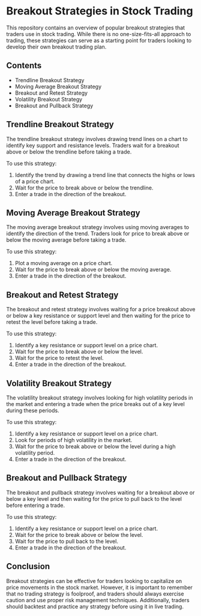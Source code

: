 # Breakout Strategies in Stock Trading
This repository contains an overview of popular breakout strategies that traders use in stock trading. While there is no one-size-fits-all approach to trading, these strategies can serve as a starting point for traders looking to develop their own breakout trading plan.

## Contents
- Trendline Breakout Strategy
- Moving Average Breakout Strategy
- Breakout and Retest Strategy
- Volatility Breakout Strategy
- Breakout and Pullback Strategy
## Trendline Breakout Strategy
The trendline breakout strategy involves drawing trend lines on a chart to identify key support and resistance levels. Traders wait for a breakout above or below the trendline before taking a trade.

To use this strategy:

1. Identify the trend by drawing a trend line that connects the highs or lows of a price chart.
2. Wait for the price to break above or below the trendline.
3. Enter a trade in the direction of the breakout.
## Moving Average Breakout Strategy
The moving average breakout strategy involves using moving averages to identify the direction of the trend. Traders look for price to break above or below the moving average before taking a trade.

To use this strategy:

1. Plot a moving average on a price chart.
2. Wait for the price to break above or below the moving average.
3. Enter a trade in the direction of the breakout.
## Breakout and Retest Strategy
The breakout and retest strategy involves waiting for a price breakout above or below a key resistance or support level and then waiting for the price to retest the level before taking a trade.

To use this strategy:

1. Identify a key resistance or support level on a price chart.
2. Wait for the price to break above or below the level.
3. Wait for the price to retest the level.
4. Enter a trade in the direction of the breakout.
## Volatility Breakout Strategy
The volatility breakout strategy involves looking for high volatility periods in the market and entering a trade when the price breaks out of a key level during these periods.

To use this strategy:

1. Identify a key resistance or support level on a price chart.
2. Look for periods of high volatility in the market.
3. Wait for the price to break above or below the level during a high volatility period.
4. Enter a trade in the direction of the breakout.
## Breakout and Pullback Strategy
The breakout and pullback strategy involves waiting for a breakout above or below a key level and then waiting for the price to pull back to the level before entering a trade.

To use this strategy:

1. Identify a key resistance or support level on a price chart.
2. Wait for the price to break above or below the level.
3. Wait for the price to pull back to the level.
4. Enter a trade in the direction of the breakout.
## Conclusion
Breakout strategies can be effective for traders looking to capitalize on price movements in the stock market. However, it is important to remember that no trading strategy is foolproof, and traders should always exercise caution and use proper risk management techniques. Additionally, traders should backtest and practice any strategy before using it in live trading.